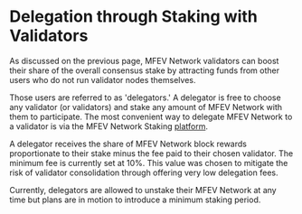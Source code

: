 # Delegation through Staking with Validators

As discussed on the previous page, MFEV Network validators can boost their share of the overall consensus stake by attracting funds from other users who do not run validator nodes themselves.

Those users are referred to as 'delegators.' A delegator is free to choose any validator (or validators) and stake any amount of MFEV Network with them to participate. The most convenient way to delegate MFEV Network to a validator is via the MFEV Network Staking [platform](https://staking.mfevscan.com/).

A delegator receives the share of MFEV Network block rewards proportionate to their stake minus the fee paid to their chosen validator. The minimum fee is currently set at 10%. This value was chosen to mitigate the risk of validator consolidation through offering very low delegation fees.

Currently, delegators are allowed to unstake their MFEV Network at any time but plans are in motion to introduce a minimum staking period.
